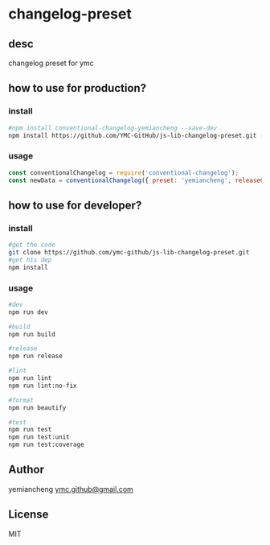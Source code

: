 # changelog-preset

## desc

changelog preset for ymc


## how to use for production?
### install

```sh
#npm install conventional-changelog-yemiancheng --save-dev
npm install https://github.com/YMC-GitHub/js-lib-changelog-preset.git --save-dev
```

### usage

```js
const conventionalChangelog = require('conventional-changelog');
const newData = conventionalChangelog({ preset: 'yemiancheng', releaseCount: 1 });
```

## how to use for developer?

### install

```sh
#get the code
git clone https://github.com/ymc-github/js-lib-changelog-preset.git
#get his dep
npm install
```

### usage

```sh
#dev
npm run dev

#build
npm run build

#release
npm run release

#lint
npm run lint
npm run lint:no-fix

#format
npm run beautify

#test
npm run test
npm run test:unit
npm run test:coverage
```


## Author

yemiancheng <ymc.github@gmail.com>

## License

MIT
